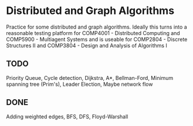 # Distributed and Graph Algorithms

Practice for some distributed and graph algorithms. Ideally this turns into a reasonable testing platform for COMP4001 - Distributed Computing and COMP5900 - Multiagent Systems and is useable for COMP2804 - Discrete Structures II and COMP3804 - Design and Analysis of Algorithms I

## TODO
Priority Queue, Cycle detection, Dijkstra, A*, Bellman-Ford, Minimum spanning tree (Prim's), Leader Election, Maybe network flow

## DONE
Adding weighted edges, BFS, DFS, Floyd-Warshall